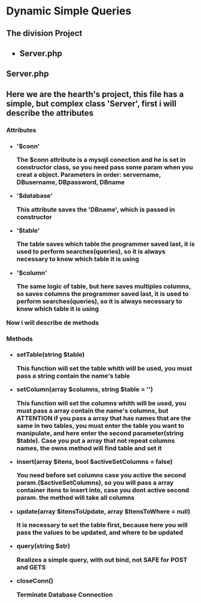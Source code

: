 <h1>Dynamic Simple Queries</h1>

<h2>The division Project<h2>

<ul>
  <li>Server.php</li>
</ul>

<h2>Server.php<h2>
<p>Here we are the hearth's project, this file has a simple, but complex class 'Server', first i will describe the attributes</p>
<h3>Attributes<h3>
<ul>
  <li>'$conn'</li>
  <p>The $conn attribute is a mysqli conection and he is set in constructor class, so you need pass some param when you creat a object. <strong>Parameters in order: </strong> servername, DBusername, DBpassword, DBname</p>
  <li>'$database'</li>
  <p>This attribute saves the 'DBname', which is passed in constructor</p>
  <li>'$table'</li>
  <p>The table saves which table the programmer saved last, it is used to perform searches(queries), so it is always necessary to know which table it is using</p>
  <li>'$column'</li>
  <p>The same logic of table, but here saves multiples columns, so saves columns the programmer saved last, it is used to perform searches(queries), so it is always necessary to know which table it is using</p>
</ul>

<p>Now i will describe de methods</p>
<h3>Methods<h3>
<ul>
    <li>setTable(string $table)</li>
    <p>This function will set the table whith will be used, you must pass a string contain the name's table</p>
    <li>setColumn(array $columns, string $table = '')</li>
    <p>This function will set the columns whith will be used, you must pass a array contain the name's columns, but <strong>ATTENTION</strong>  if you pass a array that has names that are the same in two tables, you must enter the table you want to manipulate, and here enter the second parameter(string $table). Case you put a array that not repeat columns names, the owns method will find table and set it</p>
    <li>insert(array $itens, bool $activeSetColumns = false)</li>
    <p>You need before set columns case you active the second param.($activeSetColumns), so you will pass a array container itens to insert into, case you dont active second param. the method will take all columns</p>
    <li>update(array $itensToUpdate, array $ItensToWhere = null)</li>
    <p>It is necessary to set the table first, because here you will pass the values to be updated, and where to be updated</p>
    <li>query(string $str)</li>
    <p>Realizes a simple query, with out bind, not SAFE for POST and GETS</p>
    <li>closeConn()</li>
    <p>Terminate Database Connection</p>
</ul>

